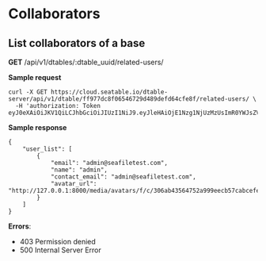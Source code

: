 # Collaborators

## List collaborators of a base

**GET** /api/v1/dtables/:dtable_uuid/related-users/

**Sample request**

```
curl -X GET https://cloud.seatable.io/dtable-server/api/v1/dtable/ff977dc8f06546729d489defd64cfe8f/related-users/ \
  -H 'authorization: Token eyJ0eXAiOiJKV1QiLCJhbGciOiJIUzI1NiJ9.eyJleHAiOjE1Nzg1NjUzMzUsImR0YWJsZV91dWlkIjoiZmY5NzdkYzhmMDY1NDY3MjlkNDg5ZGVmZDY0Y2ZlOGYiLCJ1c2VybmFtZSI6ImFkbWluQHNlYWZpbGV0ZXN0LmNvbSIsInBlcm1pc3Npb24iOiJydyJ9.7j3nTzViP9LxINGIxf9YR8KyWs633DHRW7SyfXvOF7Y'

```

**Sample response**

```
{
    "user_list": [
        {
            "email": "admin@seafiletest.com",
            "name": "admin",
            "contact_email": "admin@seafiletest.com",
            "avatar_url": "http://127.0.0.1:8000/media/avatars/f/c/306ab43564752a999eecb57cabcefe/resized/80/e9d4953412684d3eccf7eaed805541f1_WuoaewF.png"
        }
    ]
}

```

**Errors**:

* 403 Permission denied
* 500 Internal Server Error


